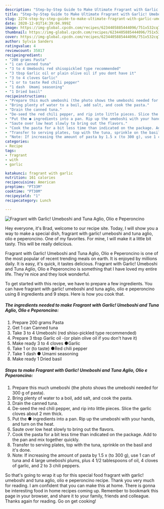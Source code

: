 ```yaml
---
description: "Step-by-Step Guide to Make Ultimate Fragrant with Garlic! Umeboshi and Tuna Aglio, Olio e Peperoncino"
title: "Step-by-Step Guide to Make Ultimate Fragrant with Garlic! Umeboshi and Tuna Aglio, Olio e Peperoncino"
slug: 2274-step-by-step-guide-to-make-ultimate-fragrant-with-garlic-umeboshi-and-tuna-aglio-olio-e-peperoncino
date: 2020-12-01T14:39:04.999Z
image: https://img-global.cpcdn.com/recipes/6234405885444096/751x532cq70/fragrant-with-garlic-umeboshi-and-tuna-aglio-olio-e-peperoncino-recipe-main-photo.jpg
thumbnail: https://img-global.cpcdn.com/recipes/6234405885444096/751x532cq70/fragrant-with-garlic-umeboshi-and-tuna-aglio-olio-e-peperoncino-recipe-main-photo.jpg
cover: https://img-global.cpcdn.com/recipes/6234405885444096/751x532cq70/fragrant-with-garlic-umeboshi-and-tuna-aglio-olio-e-peperoncino-recipe-main-photo.jpg
author: Sylvia Sanders
ratingvalue: 4
reviewcount: 35817
recipeingredient:
- "200 grams Pasta"
- "1 can Canned tuna"
- "3 to 4 Umeboshi red shisopickled type recommended"
- "3 tbsp Garlic oil or plain olive oil if you dont have it"
- "3 to 4 cloves Garlic"
- "1 or to taste Red chili pepper"
- "1 dash  Umami seasoning"
- "1 Dried basil"
recipeinstructions:
- "Prepare this much umeboshi (the photo shows the umeboshi needed for 300 g of pasta)."
- "Bring plenty of water to a boil, add salt, and cook the pasta."
- "Drain the canned tuna."
- "De-seed the red chili pepper, and rip into little pieces. Slice the garlic cloves about 2 mm thick."
- "Put the ● ingredients into a pan. Rip up the umeboshi with your hands, and turn on the heat."
- "Saute over low heat slowly to bring out the flavors."
- "Cook the pasta for a bit less time than indicated on the package. Add to the pan and mix together quickly."
- "Transfer to serving plates, top with the tuna, sprinkle on the basil and it&#39;s done."
- "Note: If increasing the amount of pasta by 1.5 x (to 300 g), use 1 can of tuna and 4 large umeboshi plums, plus 4 1/2 tablespoons of oil, 4 cloves of garlic, and 2 to 3 chili peppers."
categories:
- Recipe
tags:
- fragrant
- with
- garlic

katakunci: fragrant with garlic 
nutrition: 161 calories
recipecuisine: American
preptime: "PT33M"
cooktime: "PT30M"
recipeyield: "1"
recipecategory: Lunch

---
```



![Fragrant with Garlic! Umeboshi and Tuna Aglio, Olio e Peperoncino](https://img-global.cpcdn.com/recipes/6234405885444096/751x532cq70/fragrant-with-garlic-umeboshi-and-tuna-aglio-olio-e-peperoncino-recipe-main-photo.jpg)

Hey everyone, it's Brad, welcome to our recipe site. Today, I will show you a way to make a special dish, fragrant with garlic! umeboshi and tuna aglio, olio e peperoncino. One of my favorites. For mine, I will make it a little bit tasty. This will be really delicious.

Fragrant with Garlic! Umeboshi and Tuna Aglio, Olio e Peperoncino is one of the most popular of recent trending meals on earth. It is enjoyed by millions daily. It is easy, it's quick, it tastes delicious. Fragrant with Garlic! Umeboshi and Tuna Aglio, Olio e Peperoncino is something that I have loved my entire life. They're nice and they look wonderful.




To get started with this recipe, we have to prepare a few ingredients. You can have fragrant with garlic! umeboshi and tuna aglio, olio e peperoncino using 8 ingredients and 9 steps. Here is how you cook that.

<!--inarticleads1-->

##### The ingredients needed to make Fragrant with Garlic! Umeboshi and Tuna Aglio, Olio e Peperoncino:

1. Prepare 200 grams Pasta
1. Get 1 can Canned tuna
1. Take 3 to 4 Umeboshi (red shiso-pickled type recommended)
1. Prepare 3 tbsp Garlic oil -(or plain olive oil if you don&#39;t have it)
1. Make ready 3 to 4 cloves ●Garlic
1. Take 1 or (to taste) ●Red chili pepper
1. Take 1 dash ● Umami seasoning
1. Make ready 1 Dried basil




<!--inarticleads2-->

##### Steps to make Fragrant with Garlic! Umeboshi and Tuna Aglio, Olio e Peperoncino:

1. Prepare this much umeboshi (the photo shows the umeboshi needed for 300 g of pasta).
1. Bring plenty of water to a boil, add salt, and cook the pasta.
1. Drain the canned tuna.
1. De-seed the red chili pepper, and rip into little pieces. Slice the garlic cloves about 2 mm thick.
1. Put the ● ingredients into a pan. Rip up the umeboshi with your hands, and turn on the heat.
1. Saute over low heat slowly to bring out the flavors.
1. Cook the pasta for a bit less time than indicated on the package. Add to the pan and mix together quickly.
1. Transfer to serving plates, top with the tuna, sprinkle on the basil and it&#39;s done.
1. Note: If increasing the amount of pasta by 1.5 x (to 300 g), use 1 can of tuna and 4 large umeboshi plums, plus 4 1/2 tablespoons of oil, 4 cloves of garlic, and 2 to 3 chili peppers.




So that's going to wrap it up for this special food fragrant with garlic! umeboshi and tuna aglio, olio e peperoncino recipe. Thank you very much for reading. I am confident that you can make this at home. There is gonna be interesting food in home recipes coming up. Remember to bookmark this page in your browser, and share it to your family, friends and colleague. Thanks again for reading. Go on get cooking!

